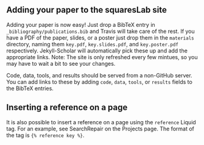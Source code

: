 ## Adding your paper to the squaresLab site

Adding your paper is now easy! Just drop a BibTeX entry in
`_bibliography/publications.bib` and Travis will take care of the rest. If you
have a PDF of the paper, slides, or a poster just drop them in the `materials`
directory, naming them `key.pdf`, `key.slides.pdf`, and `key.poster.pdf`
respectively. Jekyll-Scholar will automatically pick these up and add the
appropriate links. Note: The site is only refreshed every few mintues, so 
you may have to wait a bit to see your changes.

Code, data, tools, and results should be served from a non-GitHub server. You
can add links to these by adding `code`, `data`, `tools`, or `results` fields to
the BibTeX entries.

## Inserting a reference on a page

It is also possible to insert a reference on a page using the `reference` Liquid
tag. For an example, see SearchRepair on the Projects page. The format of the
tag is `{% reference key %}`.
